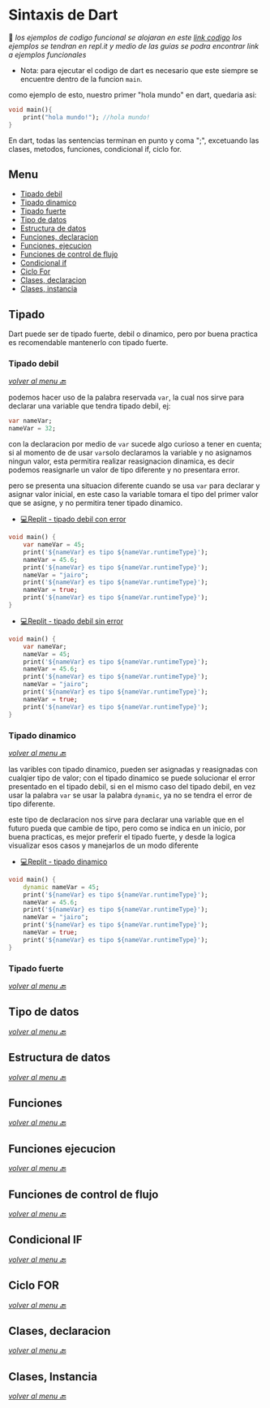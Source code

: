 # Sintaxis de Dart

📍 _los ejemplos de codigo funcional se alojaran en este [link codigo](https://repl.it/repls/folder/introduccion-dart) los ejemplos se tendran en repl.it y medio de las guias se podra encontrar link a ejemplos funcionales_

-   Nota: para ejecutar el codigo de dart es necesario que este siempre se encuentre dentro de la funcion `main`.

como ejemplo de esto, nuestro primer "hola mundo" en dart, quedaria asi:

```dart
void main(){
    print("hola mundo!"); //hola mundo!
}
```

En dart, todas las sentencias terminan en punto y coma ";", excetuando las clases, metodos, funciones, condicional if, ciclo for.

<a name="menu"></a>

## Menu

-   [Tipado debil](#tipado_debil)
-   [Tipado dinamico](#tipado_dinamico)
-   [Tipado fuerte](#tipado_fuerte)
-   [Tipo de datos](#tipo_datos)
-   [Estructura de datos](#estructura_datos)
-   [Funciones, declaracion](#funciones)
-   [Funciones, ejecucion](#funciones_ejecucion)
-   [Funciones de control de flujo](#control_flujo)
-   [Condicional if](#condicional_if)
-   [Ciclo For](#ciclo_for)
-   [Clases, declaracion](#clases)
-   [Clases, instancia](#clases_instantancia)

## Tipado

Dart puede ser de tipado fuerte, debil o dinamico, pero por buena practica es recomendable mantenerlo con tipado fuerte.

<a name="tipado_debil"></a>

### Tipado debil

_[volver al menu 🔙](#menu)_

podemos hacer uso de la palabra reservada `var`, la cual nos sirve para declarar una variable que tendra tipado debil, ej:

```dart
var nameVar;
nameVar = 32;
```

con la declaracion por medio de `var` sucede algo curioso a tener en cuenta; si al momento de de usar `var`solo declaramos la variable y no asignamos ningun valor, esta permitira realizar reasignacion dinamica, es decir podemos reasignarle un valor de tipo diferente y no presentara error.

pero se presenta una situacion diferente cuando se usa `var` para declarar y asignar valor inicial, en este caso la variable tomara el tipo del primer valor que se asigne, y no permitira tener tipado dinamico.

-   [💻Replit - tipado debil con error](https://repl.it/@JairoLopez2/tipado-debil-error#main.dart)

```dart
void main() {
    var nameVar = 45;
    print('${nameVar} es tipo ${nameVar.runtimeType}');
    nameVar = 45.6;
    print('${nameVar} es tipo ${nameVar.runtimeType}');
    nameVar = "jairo";
    print('${nameVar} es tipo ${nameVar.runtimeType}');
    nameVar = true;
    print('${nameVar} es tipo ${nameVar.runtimeType}');
}
```

-   [💻Replit - tipado debil sin error](https://repl.it/@JairoLopez2/tipado-debil)

```dart
void main() {
    var nameVar;
    nameVar = 45;
    print('${nameVar} es tipo ${nameVar.runtimeType}');
    nameVar = 45.6;
    print('${nameVar} es tipo ${nameVar.runtimeType}');
    nameVar = "jairo";
    print('${nameVar} es tipo ${nameVar.runtimeType}');
    nameVar = true;
    print('${nameVar} es tipo ${nameVar.runtimeType}');
}
```

<a name="tipado_dinamico"></a>

### Tipado dinamico

_[volver al menu 🔙](#menu)_

las varibles con tipado dinamico, pueden ser asignadas y reasignadas con cualqier tipo de valor; con el tipado dinamico se puede solucionar el error presentado en el tipado debil, si en el mismo caso del tipado debil, en vez usar la palabra `var` se usar la palabra `dynamic`, ya no se tendra el error de tipo diferente.

este tipo de declaracion nos sirve para declarar una variable que en el futuro pueda que cambie de tipo, pero como se indica en un inicio, por buena practicas, es mejor preferir el tipado fuerte, y desde la logica visualizar esos casos y manejarlos de un modo diferente

-   [💻Replit - tipado dinamico](https://repl.it/@JairoLopez2/tipado-dinamico#main.dart)

```dart
void main() {
    dynamic nameVar = 45;
    print('${nameVar} es tipo ${nameVar.runtimeType}');
    nameVar = 45.6;
    print('${nameVar} es tipo ${nameVar.runtimeType}');
    nameVar = "jairo";
    print('${nameVar} es tipo ${nameVar.runtimeType}');
    nameVar = true;
    print('${nameVar} es tipo ${nameVar.runtimeType}');
}
```

<a name="tipado_fuerte"></a>

### Tipado fuerte

_[volver al menu 🔙](#menu)_

<a name="tipo_datos"></a>

## Tipo de datos

_[volver al menu 🔙](#menu)_

<a name="estructura_datos"></a>

## Estructura de datos

_[volver al menu 🔙](#menu)_

<a name="funciones"></a>

## Funciones

_[volver al menu 🔙](#menu)_

<a name="funciones_ejecucion"></a>

## Funciones ejecucion

_[volver al menu 🔙](#menu)_

<a name="control_flujo"></a>

## Funciones de control de flujo

_[volver al menu 🔙](#menu)_

<a name="condicional_if"></a>

## Condicional IF

_[volver al menu 🔙](#menu)_

<a name="ciclo_for"></a>

## Ciclo FOR

_[volver al menu 🔙](#menu)_

<a name="clases"></a>

## Clases, declaracion

_[volver al menu 🔙](#menu)_

<a name="clases_instancia"></a>

## Clases, Instancia

_[volver al menu 🔙](#menu)_
